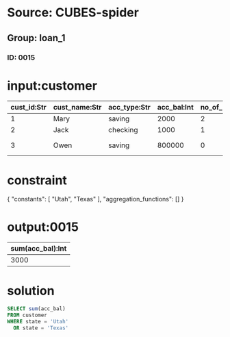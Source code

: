 # Source: CUBES-spider
## Group: loan_1
### ID: 0015

# input:customer

| cust_id:Str | cust_name:Str | acc_type:Str | acc_bal:Int | no_of_loans:Int | credit_score:Int | branch_id:Int | state:Str |
|---|---|---|---|---|---|---|---|
| 1 | Mary | saving | 2000 | 2 | 30 | 2 | Utah |
| 2 | Jack | checking | 1000 | 1 | 20 | 1 | Texas |
| 3 | Owen | saving | 800000 | 0 | 210 | 3 | New York |

# constraint

{
  "constants": [
    "Utah",
    "Texas"
  ],
  "aggregation_functions": []
}

# output:0015

| sum(acc_bal):Int |
|---|
| 3000 |

# solution

```sql
SELECT sum(acc_bal)
FROM customer
WHERE state = 'Utah'
  OR state = 'Texas'
```
